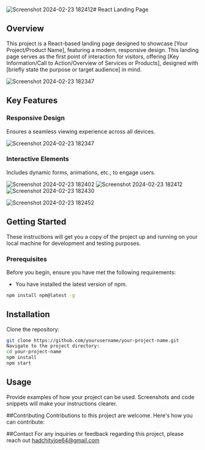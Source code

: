 ![Screenshot 2024-02-23 182412](https://github.com/joe-hadchity/LandingPagePositivius/assets/105626252/6ba22355-7708-414a-ab22-35558afc1b95)# React Landing Page

## Overview

This project is a React-based landing page designed to showcase [Your Project/Product Name], featuring a modern, responsive design. This landing page serves as the first point of interaction for visitors, offering [Key Information/Call to Action/Overview of Services or Products], designed with [briefly state the purpose or target audience] in mind.

![Screenshot 2024-02-23 182347](https://github.com/joe-hadchity/LandingPagePositivius/assets/105626252/207ce242-a716-47bf-8d7c-2010681eec0e)

## Key Features

### Responsive Design

Ensures a seamless viewing experience across all devices.

![Screenshot 2024-02-23 182347](https://github.com/joe-hadchity/LandingPagePositivius/assets/105626252/92d675f8-6927-4584-8385-73cec74a9fbb)

### Interactive Elements

Includes dynamic forms, animations, etc., to engage users.

![Screenshot 2024-02-23 182402](https://github.com/joe-hadchity/LandingPagePositivius/assets/105626252/82b2429f-2a01-4ea5-b86e-f89851434b40)
![Screenshot 2024-02-23 182412](https://github.com/joe-hadchity/LandingPagePositivius/assets/105626252/a7368074-7015-49dd-b81b-067ae7a109e6)
![Screenshot 2024-02-23 182430](https://github.com/joe-hadchity/LandingPagePositivius/assets/105626252/65fc674e-2d36-4914-a1b3-db3ea96e6d1f)

![Screenshot 2024-02-23 182452](https://github.com/joe-hadchity/LandingPagePositivius/assets/105626252/07c2d719-e6f1-458d-8a08-6b814a72a593)

## Getting Started

These instructions will get you a copy of the project up and running on your local machine for development and testing purposes.

### Prerequisites

Before you begin, ensure you have met the following requirements:
- You have installed the latest version of npm.
```sh
npm install npm@latest -g
```
## Installation
Clone the repository:
```sh
git clone https://github.com/yourusername/your-project-name.git
Navigate to the project directory:
cd your-project-name
npm install
npm start
```
## Usage
Provide examples of how your project can be used. Screenshots and code snippets will make your instructions clearer.


##Contributing
Contributions to this project are welcome. Here's how you can contribute:

##Contact
For any inquiries or feedback regarding this project, please reach out hadchityjoe64@gmail.com
